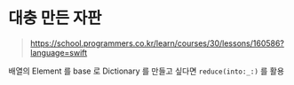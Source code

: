 # 대충 만든 자판
> https://school.programmers.co.kr/learn/courses/30/lessons/160586?language=swift

배열의 Element 를 base 로 Dictionary 를 만들고 싶다면 `reduce(into:_:)` 를 활용
